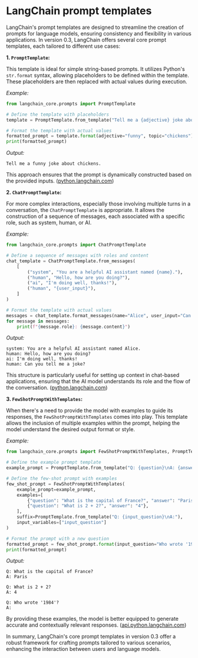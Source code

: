 # LangChain prompt templates

LangChain's prompt templates are designed to streamline the creation of prompts for language models, ensuring consistency and flexibility in various applications. In version 0.3, LangChain offers several core prompt templates, each tailored to different use cases:

**1. `PromptTemplate`:**

This template is ideal for simple string-based prompts. It utilizes Python's `str.format` syntax, allowing placeholders to be defined within the template. These placeholders are then replaced with actual values during execution.

*Example:*

```python
from langchain_core.prompts import PromptTemplate

# Define the template with placeholders
template = PromptTemplate.from_template("Tell me a {adjective} joke about {topic}.")

# Format the template with actual values
formatted_prompt = template.format(adjective="funny", topic="chickens")
print(formatted_prompt)
```

*Output:*

```
Tell me a funny joke about chickens.
```

This approach ensures that the prompt is dynamically constructed based on the provided inputs. ([python.langchain.com](https://python.langchain.com/v0.1/docs/modules/model_io/prompts/quick_start/?utm_source=chatgpt.com))

**2. `ChatPromptTemplate`:**

For more complex interactions, especially those involving multiple turns in a conversation, the `ChatPromptTemplate` is appropriate. It allows the construction of a sequence of messages, each associated with a specific role, such as system, human, or AI.

*Example:*

```python
from langchain_core.prompts import ChatPromptTemplate

# Define a sequence of messages with roles and content
chat_template = ChatPromptTemplate.from_messages(
    [
        ("system", "You are a helpful AI assistant named {name}."),
        ("human", "Hello, how are you doing?"),
        ("ai", "I'm doing well, thanks!"),
        ("human", "{user_input}"),
    ]
)

# Format the template with actual values
messages = chat_template.format_messages(name="Alice", user_input="Can you tell me a joke?")
for message in messages:
    print(f"{message.role}: {message.content}")
```

*Output:*

```
system: You are a helpful AI assistant named Alice.
human: Hello, how are you doing?
ai: I'm doing well, thanks!
human: Can you tell me a joke?
```

This structure is particularly useful for setting up context in chat-based applications, ensuring that the AI model understands its role and the flow of the conversation. ([python.langchain.com](https://python.langchain.com/v0.1/docs/modules/model_io/prompts/quick_start/?utm_source=chatgpt.com))

**3. `FewShotPromptWithTemplates`:**

When there's a need to provide the model with examples to guide its responses, the `FewShotPromptWithTemplates` comes into play. This template allows the inclusion of multiple examples within the prompt, helping the model understand the desired output format or style.

*Example:*

```python
from langchain_core.prompts import FewShotPromptWithTemplates, PromptTemplate

# Define the example prompt template
example_prompt = PromptTemplate.from_template("Q: {question}\nA: {answer}")

# Define the few-shot prompt with examples
few_shot_prompt = FewShotPromptWithTemplates(
    example_prompt=example_prompt,
    examples=[
        {"question": "What is the capital of France?", "answer": "Paris"},
        {"question": "What is 2 + 2?", "answer": "4"},
    ],
    suffix=PromptTemplate.from_template("Q: {input_question}\nA:"),
    input_variables=["input_question"]
)

# Format the prompt with a new question
formatted_prompt = few_shot_prompt.format(input_question="Who wrote '1984'?")
print(formatted_prompt)
```

*Output:*

```
Q: What is the capital of France?
A: Paris

Q: What is 2 + 2?
A: 4

Q: Who wrote '1984'?
A: 
```

By providing these examples, the model is better equipped to generate accurate and contextually relevant responses. ([api.python.langchain.com](https://api.python.langchain.com/en/latest/core/prompts/langchain_core.prompts.few_shot_with_templates.FewShotPromptWithTemplates.html?utm_source=chatgpt.com))

In summary, LangChain's core prompt templates in version 0.3 offer a robust framework for crafting prompts tailored to various scenarios, enhancing the interaction between users and language models. 